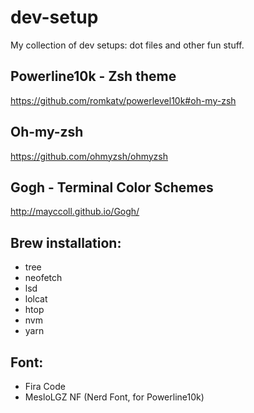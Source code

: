 # dev-setup
My collection of dev setups: dot files and other fun stuff.

## Powerline10k - Zsh theme
https://github.com/romkatv/powerlevel10k#oh-my-zsh

## Oh-my-zsh
https://github.com/ohmyzsh/ohmyzsh

## Gogh - Terminal Color Schemes
http://mayccoll.github.io/Gogh/


## Brew installation:
* tree
* neofetch
* lsd
* lolcat
* htop
* nvm
* yarn


## Font:
* Fira Code
* MesloLGZ NF (Nerd Font, for Powerline10k)